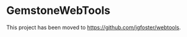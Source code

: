 GemstoneWebTools
================
This project has been moved to https://github.com/jgfoster/webtools.
